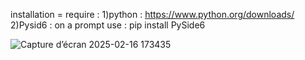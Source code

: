 installation = 
require : 
  1)python  : https://www.python.org/downloads/
  2)Pysid6  : on a prompt use : pip install PySide6


![Capture d’écran 2025-02-16 173435](https://github.com/user-attachments/assets/a8aea8ba-11d7-48a0-a456-c377b5719e13)
